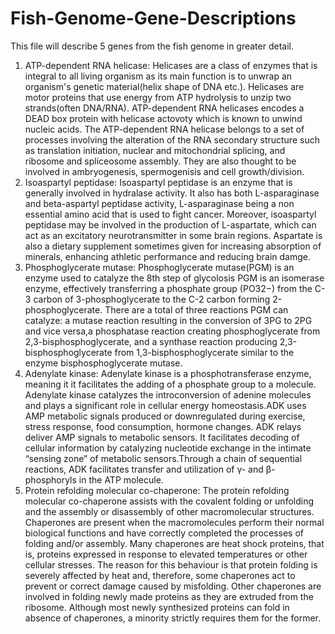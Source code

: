 # Fish-Genome-Gene-Descriptions
This file will describe 5 genes from the fish genome in greater detail. 
1. ATP-dependent RNA helicase:  Helicases are a class of enzymes that is integral to all living organism as its
main function is to unwrap an organism's genetic material(helix shape of DNA etc.). Helicases are motor proteins that use energy from ATP hydrolysis to unzip two strands(often DNA/RNA). ATP-dependent RNA helicases encodes a DEAD box protein with helicase actovoty which is known to unwind nucleic acids. The ATP-dependent RNA helicase belongs to a set of processes involving the alteration of the RNA secondary structure such as translation initiation, nuclear and mitochondrial splicing, and ribosome and spliceosome assembly. They are also thought to be involved in ambryogenesis, spermogenisis and cell growth/division.
2. Isoaspartyl peptidase: Isoaspartyl peptidase is an enzyme that is generally involved in hydralase activity. It also has both L-asparaginase and beta-aspartyl peptidase activity, L-asparaginase being a non essential amino acid that is used to fight cancer. Moreover, isoaspartyl peptidase may be involved in the production of L-aspartate, which can act as an excitatory neurotransmitter in some brain regions. Aspartate is also a dietary supplement sometimes given for increasing absorption of minerals, enhancing athletic performance and reducing brain damge. 
3. Phosphoglycerate mutase: Phosphoglycerate mutase(PGM) is an enzyme used to catalyze the 8th step of glycolosis PGM is an isomerase enzyme, effectively transferring a phosphate group (PO32−) from the C-3 carbon of 3-phosphoglycerate to the C-2 carbon forming 2-phosphoglycerate. There are a total of three reactions PGM can catalyze: a mutase reaction resulting in the conversion of 3PG to 2PG and vice versa,a phosphatase reaction creating phosphoglycerate from 2,3-bisphosphoglycerate, and a synthase reaction producing 2,3-bisphosphoglycerate from 1,3-bisphosphoglycerate similar to the enzyme bisphosphoglycerate mutase.
4. Adenylate kinase: Adenylate kinase is a phosphotransferase enzyme, meaning it it facilitates the adding of a phosphate group to a molecule. Adenylate kinase catalyzes the introconversion of adenine molecules and plays a significant role in cellular energy homeostasis.ADK uses AMP metabolic signals produced or downregulated during exercise, stress response, food consumption, hormone changes. ADK relays deliver AMP signals to metabolic sensors. It facilitates decoding of cellular information by catalyzing nucleotide exchange in the intimate “sensing zone” of metabolic sensors.Through a chain of sequential reactions, ADK facilitates transfer and utilization of γ- and β-phosphoryls in the ATP molecule.
5. Protein refolding molecular co-chaperone: The protein refolding molecular co-chaperone assists with the covalent folding or unfolding and the assembly or disassembly of other macromolecular structures. Chaperones are present when the macromolecules perform their normal biological functions and have correctly completed the processes of folding and/or assembly. Many chaperones are heat shock proteins, that is, proteins expressed in response to elevated temperatures or other cellular stresses. The reason for this behaviour is that protein folding is severely affected by heat and, therefore, some chaperones act to prevent or correct damage caused by misfolding. Other chaperones are involved in folding newly made proteins as they are extruded from the ribosome. Although most newly synthesized proteins can fold in absence of chaperones, a minority strictly requires them for the former. 
